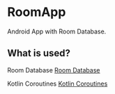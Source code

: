 # RoomApp

Android App with Room Database.

## What is used?

Room Database [Room Database](https://www.google.com/url?sa=t&rct=j&q=&esrc=s&source=web&cd=&cad=rja&uact=8&ved=2ahUKEwiv5tbci8LvAhVF_SoKHcTNC9QQFjAAegQIBhAD&url=https%3A%2F%2Fdeveloper.android.com%2Ftraining%2Fdata-storage%2Froom&usg=AOvVaw3zNIzWq32_4C5U2awzrPZ9)

Kotlin Coroutines [Kotlin Coroutines](https://www.google.com/url?sa=t&rct=j&q=&esrc=s&source=web&cd=&cad=rja&uact=8&ved=2ahUKEwjFm4T3i8LvAhWklosKHZW1AhUQFjAAegQIAxAD&url=https%3A%2F%2Fdeveloper.android.com%2Fcodelabs%2Fkotlin-android-training-coroutines-and-room&usg=AOvVaw1w4fxxOdQnV3FUV2UTkknJ)


